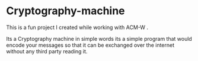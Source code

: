 # Cryptography-machine
This is a fun project I created while working with ACM-W . 

Its a Cryptography machine in simple words its a simple program that would encode your messages so that it can be exchanged over the internet without any third party reading it.
